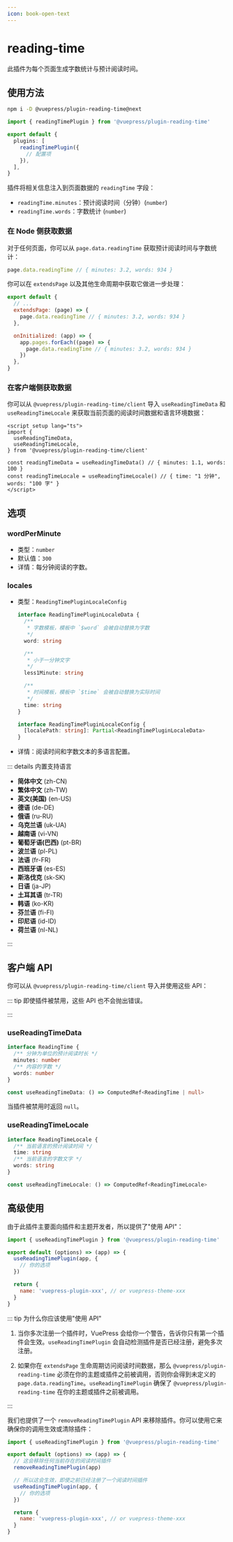 ```yaml
---
icon: book-open-text
---
```


# reading-time

<NpmBadge package="@vuepress/plugin-reading-time" />

此插件为每个页面生成字数统计与预计阅读时间。

## 使用方法

```bash
npm i -D @vuepress/plugin-reading-time@next
```

```ts title=".vuepress/config.ts"
import { readingTimePlugin } from '@vuepress/plugin-reading-time'

export default {
  plugins: [
    readingTimePlugin({
      // 配置项
    }),
  ],
}
```

插件将相关信息注入到页面数据的 `readingTime` 字段：

- `readingTime.minutes`：预计阅读时间（分钟）(`number`)
- `readingTime.words`：字数统计 (`number`)

### 在 Node 侧获取数据

对于任何页面，你可以从 `page.data.readingTime` 获取预计阅读时间与字数统计：

```ts
page.data.readingTime // { minutes: 3.2, words: 934 }
```

你可以在 `extendsPage` 以及其他生命周期中获取它做进一步处理：

```js
export default {
  // ...
  extendsPage: (page) => {
    page.data.readingTime // { minutes: 3.2, words: 934 }
  },

  onInitialized: (app) => {
    app.pages.forEach((page) => {
      page.data.readingTime // { minutes: 3.2, words: 934 }
    })
  },
}
```

### 在客户端侧获取数据

你可以从 `@vuepress/plugin-reading-time/client` 导入 `useReadingTimeData` 和 `useReadingTimeLocale` 来获取当前页面的阅读时间数据和语言环境数据：

```vue
<script setup lang="ts">
import {
  useReadingTimeData,
  useReadingTimeLocale,
} from '@vuepress/plugin-reading-time/client'

const readingTimeData = useReadingTimeData() // { minutes: 1.1, words: 100 }
const readingTimeLocale = useReadingTimeLocale() // { time: "1 分钟", words: "100 字" }
</script>
```

## 选项

### wordPerMinute

- 类型：`number`
- 默认值：`300`
- 详情：每分钟阅读的字数。

### locales

- 类型：`ReadingTimePluginLocaleConfig`

  ```ts
  interface ReadingTimePluginLocaleData {
    /**
     * 字数模板，模板中 `$word` 会被自动替换为字数
     */
    word: string

    /**
     * 小于一分钟文字
     */
    less1Minute: string

    /**
     * 时间模板，模板中 `$time` 会被自动替换为实际时间
     */
    time: string
  }

  interface ReadingTimePluginLocaleConfig {
    [localePath: string]: Partial<ReadingTimePluginLocaleData>
  }
  ```

- 详情：阅读时间和字数文本的多语言配置。

::: details 内置支持语言

- **简体中文** (zh-CN)
- **繁体中文** (zh-TW)
- **英文(美国)** (en-US)
- **德语** (de-DE)
- **俄语** (ru-RU)
- **乌克兰语** (uk-UA)
- **越南语** (vi-VN)
- **葡萄牙语(巴西)** (pt-BR)
- **波兰语** (pl-PL)
- **法语** (fr-FR)
- **西班牙语** (es-ES)
- **斯洛伐克** (sk-SK)
- **日语** (ja-JP)
- **土耳其语** (tr-TR)
- **韩语** (ko-KR)
- **芬兰语** (fi-FI)
- **印尼语** (id-ID)
- **荷兰语** (nl-NL)

:::

## 客户端 API

你可以从 `@vuepress/plugin-reading-time/client` 导入并使用这些 API：

::: tip 即使插件被禁用，这些 API 也不会抛出错误。

:::

### useReadingTimeData

```ts
interface ReadingTime {
  /** 分钟为单位的预计阅读时长 */
  minutes: number
  /** 内容的字数 */
  words: number
}

const useReadingTimeData: () => ComputedRef<ReadingTime | null>
```

当插件被禁用时返回 `null`。

### useReadingTimeLocale

```ts
interface ReadingTimeLocale {
  /** 当前语言的预计阅读时间 */
  time: string
  /** 当前语言的字数文字 */
  words: string
}

const useReadingTimeLocale: () => ComputedRef<ReadingTimeLocale>
```

## 高级使用

由于此插件主要面向插件和主题开发者，所以提供了"使用 API"：

```js title="你插件或主题的入口"
import { useReadingTimePlugin } from '@vuepress/plugin-reading-time'

export default (options) => (app) => {
  useReadingTimePlugin(app, {
    // 你的选项
  })

  return {
    name: 'vuepress-plugin-xxx', // or vuepress-theme-xxx
  }
}
```

::: tip 为什么你应该使用"使用 API"

1. 当你多次注册一个插件时，VuePress 会给你一个警告，告诉你只有第一个插件会生效。`useReadingTimePlugin` 会自动检测插件是否已经注册，避免多次注册。

1. 如果你在 `extendsPage` 生命周期访问阅读时间数据，那么 `@vuepress/plugin-reading-time` 必须在你的主题或插件之前被调用，否则你会得到未定义的 `page.data.readingTime`。`useReadingTimePlugin` 确保了 `@vuepress/plugin-reading-time` 在你的主题或插件之前被调用。

:::

我们也提供了一个 `removeReadingTimePlugin` API 来移除插件。你可以使用它来确保你的调用生效或清除插件：

```js title="你插件或主题的入口"
import { useReadingTimePlugin } from '@vuepress/plugin-reading-time'

export default (options) => (app) => {
  // 这会移除任何当前存在的阅读时间插件
  removeReadingTimePlugin(app)

  // 所以这会生效，即使之前已经注册了一个阅读时间插件
  useReadingTimePlugin(app, {
    // 你的选项
  })

  return {
    name: 'vuepress-plugin-xxx', // or vuepress-theme-xxx
  }
}
```
